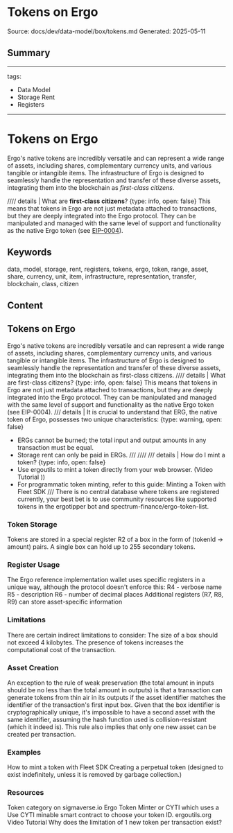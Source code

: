 # Tokens on Ergo
Source: docs/dev/data-model/box/tokens.md
Generated: 2025-05-11

## Summary
---
tags:
  - Data Model
  - Storage Rent
  - Registers
---

# Tokens on Ergo

Ergo's native tokens are incredibly versatile and can represent a wide range of assets, including shares, complementary currency units, and various tangible or intangible items. The infrastructure of Ergo is designed to seamlessly handle the representation and transfer of these diverse assets, integrating them into the blockchain as *first-class citizens*.

//// details | What are  **first-class citizens**? {type: info, open: false} This means that tokens in Ergo are not just metadata attached to transactions, but they are deeply integrated into the Ergo protocol. They can be manipulated and managed with the same level of support and functionality as the native Ergo token (see [EIP-0004](eip4.md)).

## Keywords
data, model, storage, rent, registers, tokens, ergo, token, range, asset, share, currency, unit, item, infrastructure, representation, transfer, blockchain, class, citizen

## Content
## Tokens on Ergo
Ergo's native tokens are incredibly versatile and can represent a wide range of assets, including shares, complementary currency units, and various tangible or intangible items. The infrastructure of Ergo is designed to seamlessly handle the representation and transfer of these diverse assets, integrating them into the blockchain as first-class citizens.
//// details | What are  first-class citizens? 
    {type: info, open: false}
This means that tokens in Ergo are not just metadata attached to transactions, but they are deeply integrated into the Ergo protocol. They can be manipulated and managed with the same level of support and functionality as the native Ergo token (see EIP-0004).
/// details | It is crucial to understand that ERG, the native token of Ergo, possesses two unique characteristics:
    {type: warning, open: false}
- ERGs cannot be burned; the total input and output amounts in any transaction must be equal.
- Storage rent can only be paid in ERGs.
///
////
/// details | How do I mint a token?
    {type: info, open: false}
- Use ergoutils to mint a token directly from your web browser. (Video Tutorial
))
- For programmatic token minting, refer to this guide: Minting a Token with Fleet SDK
///
There is no central database where tokens are registered currently, your best bet is to use community resources like supported tokens in the ergotipper bot and spectrum-finance/ergo-token-list.

### Token Storage
Tokens are stored in a special register R2 of a box in the form of (tokenId -> amount) pairs.
A single box can hold up to 255 secondary tokens.

### Register Usage
The Ergo reference implementation wallet uses specific registers in a unique way, although the protocol doesn't enforce this:
R4 - verbose name
R5 - description
R6 - number of decimal places
Additional registers (R7, R8, R9) can store asset-specific information

### Limitations
There are certain indirect limitations to consider:
The size of a box should not exceed 4 kilobytes.
The presence of tokens increases the computational cost of the transaction.

### Asset Creation
An exception to the rule of weak preservation (the total amount in inputs should be no less than the total amount in outputs) is that a transaction can generate tokens from thin air in its outputs if the asset identifier matches the identifier of the transaction's first input box. Given that the box identifier is cryptographically unique, it's impossible to have a second asset with the same identifier, assuming the hash function used is collision-resistant (which it indeed is). This rule also implies that only one new asset can be created per transaction.

### Examples
How to mint a token with Fleet SDK
Creating a perpetual token (designed to exist indefinitely, unless it is removed by garbage collection.)

### Resources
Token category on sigmaverse.io
Ergo Token Minter or CYTI which uses a Use CYTI minable smart contract to choose your token ID.
ergoutils.org
Video Tutorial
Why does the limitation of 1 new token per transaction exist?
